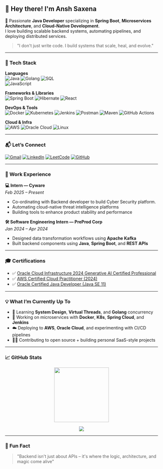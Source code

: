 ## 👋 Hey there! I'm Ansh Saxena

🚀 Passionate **Java Developer** specializing in **Spring Boot**, **Microservices Architecture**, and **Cloud-Native Development**.  
I love building scalable backend systems, automating pipelines, and deploying distributed services.

> "I don't just write code. I build systems that scale, heal, and evolve."

---

### 🧰 Tech Stack

**Languages**  
![Java](https://img.shields.io/badge/-Java-007396?style=flat-square&logo=java&logoColor=white) 
![Golang](https://img.shields.io/badge/-Go-00ADD8?style=flat-square&logo=go&logoColor=white)
![SQL](https://img.shields.io/badge/-SQL-003B57?style=flat-square&logo=postgresql&logoColor=white)  
![JavaScript](https://img.shields.io/badge/-JavaScript-F7DF1E?style=flat-square&logo=javascript&logoColor=black)

**Frameworks & Libraries**  
![Spring Boot](https://img.shields.io/badge/-Spring%20Boot-6DB33F?style=flat-square&logo=spring-boot&logoColor=white)
![Hibernate](https://img.shields.io/badge/-Hibernate-59666C?style=flat-square&logo=hibernate&logoColor=white)
![React](https://img.shields.io/badge/-React-61DAFB?style=flat-square&logo=react&logoColor=black)

**DevOps & Tools**  
![Docker](https://img.shields.io/badge/-Docker-2496ED?style=flat-square&logo=docker&logoColor=white)
![Kubernetes](https://img.shields.io/badge/-Kubernetes-326CE5?style=flat-square&logo=kubernetes&logoColor=white)
![Jenkins](https://img.shields.io/badge/-Jenkins-D24939?style=flat-square&logo=jenkins&logoColor=white)
![Postman](https://img.shields.io/badge/-Postman-FF6C37?style=flat-square&logo=postman&logoColor=white)
![Maven](https://img.shields.io/badge/-Maven-C71A36?style=flat-square&logo=apache-maven&logoColor=white)
![GitHub Actions](https://img.shields.io/badge/-GitHub%20Actions-2088FF?style=flat-square&logo=github-actions&logoColor=white)

**Cloud & Infra**  
![AWS](https://img.shields.io/badge/-AWS-232F3E?style=flat-square&logo=amazon-aws&logoColor=white)
![Oracle Cloud](https://img.shields.io/badge/-Oracle%20Cloud-F80000?style=flat-square&logo=oracle&logoColor=white)
![Linux](https://img.shields.io/badge/-Linux-FCC624?style=flat-square&logo=linux&logoColor=black)

---

### 📬 Let’s Connect

[![Gmail](https://img.shields.io/badge/-anshs5103@gmail.com-D14836?style=flat-square&logo=gmail&logoColor=white)](mailto:anshs5103@gmail.com)
[![LinkedIn](https://img.shields.io/badge/-LinkedIn-0077B5?style=flat-square&logo=linkedin&logoColor=white)](https://www.linkedin.com/in/ansh-saxena-45486725b/)
[![LeetCode](https://img.shields.io/badge/-LeetCode-FFA116?style=flat-square&logo=leetcode&logoColor=white)](https://leetcode.com/u/AnshSaxena1/)
[![GitHub](https://img.shields.io/badge/-GitHub-181717?style=flat-square&logo=github&logoColor=white)](https://github.com/AnshSaxena05)

---

### 💼 Work Experience

**💻 Intern — Cyware**  
*Feb 2025 – Present*  
- Co-ordinating with Backend developer to build Cyber Security platform.
- Automating cloud-native threat intelligence platforms  
- Building tools to enhance product stability and performance  

**🛠️ Software Engineering Intern — PreProd Corp**  
*Jan 2024 – Apr 2024*  
- Designed data transformation workflows using **Apache Kafka**  
- Built backend components using **Java**, **Spring Boot**, and **REST APIs**

---

### 🎓 Certifications

- ✅ [Oracle Cloud Infrastructure 2024 Generative AI Certified Professional](https://drive.google.com/file/d/18GwnZnsDsbkQ0nG2nih5YTQT5bVQfgVz/view)  
- ✅ [AWS Certified Cloud Practitioner (2024)](https://drive.google.com/file/d/1ZSLzRdwwAhsOil-gFNgBkpwMt9y66GSO/view)  
- ✅ [Oracle Certified Java Developer (Java SE 11)](https://drive.google.com/file/d/1qKvUCauBMuDSepwwU7c_IhzL2zRF8aBw/view)  

---

### 💡 What I’m Currently Up To

- 🌱 Learning **System Design**, **Virtual Threads**, and **Golang** concurrency  
- 🔧 Working on microservices with **Docker**, **K8s**, **Spring Cloud**, and **Jenkins**  
- ☁️ Deploying to **AWS**, **Oracle Cloud**, and experimenting with CI/CD pipelines  
- 👨‍💻 Contributing to open source + building personal SaaS-style projects

---

### 📈 GitHub Stats

<p align="center">
  <img src="https://github-readme-streak-stats.herokuapp.com/?user=AnshSaxena05&theme=radical" height="180" />
</p>

<p align="center">
  <img src="https://github-profile-summary-cards.vercel.app/api/cards/profile-details?username=AnshSaxena05&theme=radical" />
</p>




---

### 🧠 Fun Fact

> "Backend isn't just about APIs – it's where the logic, architecture, and magic come alive"

